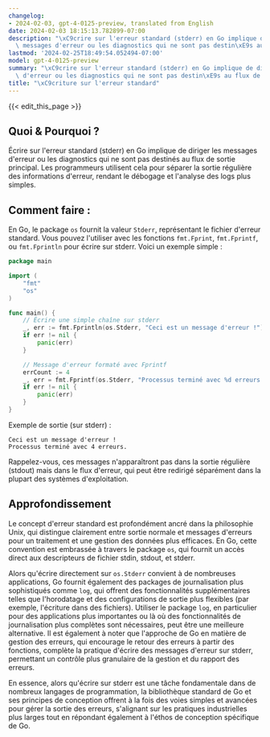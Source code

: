 ```yaml
---
changelog:
- 2024-02-03, gpt-4-0125-preview, translated from English
date: 2024-02-03 18:15:13.782899-07:00
description: "\xC9crire sur l'erreur standard (stderr) en Go implique de diriger les\
  \ messages d'erreur ou les diagnostics qui ne sont pas destin\xE9s au flux de sortie\u2026"
lastmod: '2024-02-25T18:49:54.052494-07:00'
model: gpt-4-0125-preview
summary: "\xC9crire sur l'erreur standard (stderr) en Go implique de diriger les messages\
  \ d'erreur ou les diagnostics qui ne sont pas destin\xE9s au flux de sortie\u2026"
title: "\xC9criture sur l'erreur standard"
---
```


{{< edit_this_page >}}

## Quoi & Pourquoi ?

Écrire sur l'erreur standard (stderr) en Go implique de diriger les messages d'erreur ou les diagnostics qui ne sont pas destinés au flux de sortie principal. Les programmeurs utilisent cela pour séparer la sortie régulière des informations d'erreur, rendant le débogage et l'analyse des logs plus simples.

## Comment faire :

En Go, le package `os` fournit la valeur `Stderr`, représentant le fichier d'erreur standard. Vous pouvez l'utiliser avec les fonctions `fmt.Fprint`, `fmt.Fprintf`, ou `fmt.Fprintln` pour écrire sur stderr. Voici un exemple simple :

```go
package main

import (
    "fmt"
    "os"
)

func main() {
    // Écrire une simple chaîne sur stderr
    _, err := fmt.Fprintln(os.Stderr, "Ceci est un message d'erreur !")
    if err != nil {
        panic(err)
    }

    // Message d'erreur formaté avec Fprintf
    errCount := 4
    _, err = fmt.Fprintf(os.Stderr, "Processus terminé avec %d erreurs.\n", errCount)
    if err != nil {
        panic(err)
    }
}
```

Exemple de sortie (sur stderr) :
```
Ceci est un message d'erreur !
Processus terminé avec 4 erreurs.
```

Rappelez-vous, ces messages n'apparaîtront pas dans la sortie régulière (stdout) mais dans le flux d'erreur, qui peut être redirigé séparément dans la plupart des systèmes d'exploitation.

## Approfondissement

Le concept d'erreur standard est profondément ancré dans la philosophie Unix, qui distingue clairement entre sortie normale et messages d'erreurs pour un traitement et une gestion des données plus efficaces. En Go, cette convention est embrassée à travers le package `os`, qui fournit un accès direct aux descripteurs de fichier stdin, stdout, et stderr.

Alors qu'écrire directement sur `os.Stderr` convient à de nombreuses applications, Go fournit également des packages de journalisation plus sophistiqués comme `log`, qui offrent des fonctionnalités supplémentaires telles que l'horodatage et des configurations de sortie plus flexibles (par exemple, l'écriture dans des fichiers). Utiliser le package `log`, en particulier pour des applications plus importantes ou là où des fonctionnalités de journalisation plus complètes sont nécessaires, peut être une meilleure alternative. Il est également à noter que l'approche de Go en matière de gestion des erreurs, qui encourage le retour des erreurs à partir des fonctions, complète la pratique d'écrire des messages d'erreur sur stderr, permettant un contrôle plus granulaire de la gestion et du rapport des erreurs.

En essence, alors qu'écrire sur stderr est une tâche fondamentale dans de nombreux langages de programmation, la bibliothèque standard de Go et ses principes de conception offrent à la fois des voies simples et avancées pour gérer la sortie des erreurs, s'alignant sur les pratiques industrielles plus larges tout en répondant également à l'éthos de conception spécifique de Go.
